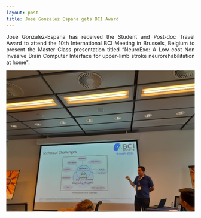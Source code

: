 ```yaml
---
layout: post
title: Jose Gonzalez Espana gets BCI Award
---
```


<p align="justify"> Jose Gonzalez-Espana has received the Student and Post-doc Travel Award to attend the 10th International BCI Meeting in Brussels, Belgium to present the Master Class presentation titled “NeuroExo: A Low-cost Non Invasive Brain Computer Interface for upper-limb stroke neurorehabilitation at home". </p>

<div style="text-align:center"><img src="/photos/presentation_BCI_society.jpg" width="600" /></div>
